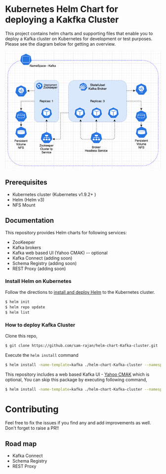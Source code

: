 # Kubernetes Helm Chart for deploying a Kakfka Cluster

This project contains helm charts and supporting files that enable you to deploy a Kafka cluster on Kubernetes for development or test purposes. Please see the diagram below for getting an overview.


![](diagram.png?raw=true)

## Prerequisites

* Kubernetes cluster (Kubernetes v1.9.2+ )
* Helm (Helm v3)
* NFS Mount


## Documentation

This repository provides Helm charts for following services:

* ZooKeeper
* Kafka brokers
* Kafka web based UI (Yahoo CMAK) -- optional
* Kafka Connect (adding soon)
* Schema Registry (adding soon)
* REST Proxy (adding soon)

### Install Helm on Kubernetes

Follow the directions to [install and deploy Helm](https://docs.helm.sh/using_helm/#quickstart-guide) to the Kubernetes cluster.

```bash
$ helm init
$ helm repo update
$ helm list
```
### How to deploy Kafka Cluster

Clone this repo,

```bash
$ git clone https://github.com/sam-rajan/helm-chart-Kafka-cluster.git
```
Execute the `helm install` command

```bash
$ helm install -name-template=kafka ./helm-chart-Kafka-cluster --namespace kafka --create-namespace
```

This repository includes a web based Kafka UI - [Yahoo CMAK](https://github.com/yahoo/CMAK) which is optional, You can skip this package by executing following command, 

```bash
$ helm install -name-template=kafka ./helm-chart-Kafka-cluster --namespace kafka --create-namespace --set kafka-gui.enabled=false
```

# Contributing

Feel free to fix the issues if you find any and add improvements as well. Don't forget to raise a PR!!

## Road map

 - Kafka Connect
 - Schema Registry
 - REST Proxy
 

